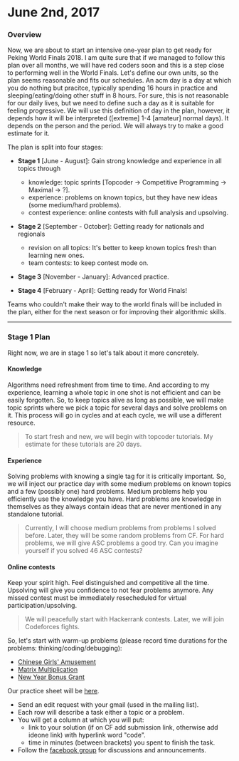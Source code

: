 
# June 2nd, 2017

### Overview

Now, we are about to start an intensive one-year plan to get ready for Peking World Finals 2018. I am quite sure that if we managed
to follow this plan over all months, we will have red coders soon and this is a step close to performing well in the World Finals.
Let's define our own units, so the plan seems reasonable and fits our schedules. An acm day is a day at which you do nothing but pracitce, 
typically spending 16 hours in practice and sleeping/eating/doing other stuff in 8 hours. For sure, this is not reasonable for our daily lives, 
but we need to define such a day as it is suitable for feeling progressive. We will use this definition of day in the plan, however, it depends
how it will be interpreted ([extreme] 1-4 [amateur] normal days). It depends on the person and the period. We will always try to make a good
estimate for it.

The plan is split into four stages:

- **Stage 1** [June - August]: Gain strong knowledge and experience in all topics through
    - knowledge: topic sprints [Topcoder -> Competitive Programming -> Maximal -> ?].
    - experience: problems on known topics, but they have new ideas (some medium/hard problems).
    - contest experience: online contests with full analysis and upsolving.
    
- **Stage 2** [September - October]: Getting ready for nationals and regionals
    - revision on all topics: It's better to keep known topics fresh than learning new ones.
    - team contests: to keep contest mode on.
    
- **Stage 3** [November - January]: Advanced practice.

- **Stage 4** [February - April]: Getting ready for World Finals!

Teams who couldn't make their way to the world finals will be included in the plan, either for the next season or for improving their algorithmic skills. 

---
### Stage 1 Plan
Right now, we are in stage 1 so let's talk about it more concretely.

#### Knowledge

Algorithms need refreshment from time to time. And according to my experience, learning a whole topic in one shot is not efficient
and can be easily forgotten. So, to keep topics alive as long as possible, we will make topic sprints where we pick a topic for
several days and solve problems on it. This process will go in cycles and at each cycle, we will use a different resource.

> To start fresh and new, we will begin with topcoder tutorials. My estimate for these tutorials are 20 days.

#### Experience

Solving problems with knowing a single tag for it is critically important. So, we will inject our practice day with some medium problems
on known topics and a few (possibly one) hard problems. Medium problems help you efficiently use the knowledge you have. Hard problems are
knowledge in themselves as they always contain ideas that are never mentioned in any standalone tutorial.

> Currently, I will choose medium problems from problems I solved before. Later, they will be some random problems from CF. For hard problems,
we will give ASC problems a good try. Can you imagine yourself if you solved 46 ASC contests?

#### Online contests

Keep your spirit high. Feel distinguished and competitive all the time. Upsolving will give you confidence to not fear problems anymore.
Any missed contest must be immediately resecheduled for virtual participation/upsolving.

> We will peacefully start with Hackerrank contests. Later, we will join Codeforces fights.

So, let's start with warm-up problems (please record time durations for the problems: thinking/coding/debugging):
- [Chinese Girls' Amusement](http://codeforces.com/gym/100199)
- [Matrix Multiplication](http://codeforces.com/gym/100199)
- [New Year Bonus Grant](http://codeforces.com/gym/100199)

Our practice sheet will be [here](https://docs.google.com/spreadsheets/d/1reWwcoWl25MawrM9HqQNiVOPPe91HH2ZmIdbenBsnTM).

- Send an edit request with your gmail (used in the mailing list).
- Each row will describe a task either a topic or a problem.
- You will get a column at which you will put:
    - link to your solution (if on CF add submission link, otherwise add ideone link) with hyperlink word "code".
    - time in minutes (between brackets) you spent to finish the task.
- Follow the [facebook group](https://www.facebook.com/groups/1300348016749799) for discussions and announcements.
